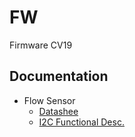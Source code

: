 # FW
Firmware CV19

## Documentation
 - Flow Sensor
     - [Datashee](https://www.mouser.com/datasheet/2/682/Sensirion_Mass_Flow_Meters_SFM3300_Datasheet-1524535.pdf)
     - [I2C Functional Desc.](file:///home/user/Desktop/Respirador/Sensirion_Mass_Flo_Meters_SFM3xxx_I2C_Functional_Description.pdf)
